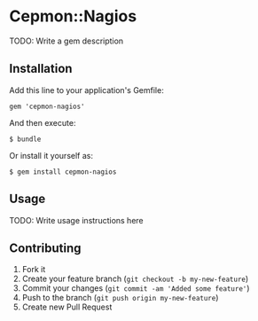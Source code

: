 # Cepmon::Nagios

TODO: Write a gem description

## Installation

Add this line to your application's Gemfile:

    gem 'cepmon-nagios'

And then execute:

    $ bundle

Or install it yourself as:

    $ gem install cepmon-nagios

## Usage

TODO: Write usage instructions here

## Contributing

1. Fork it
2. Create your feature branch (`git checkout -b my-new-feature`)
3. Commit your changes (`git commit -am 'Added some feature'`)
4. Push to the branch (`git push origin my-new-feature`)
5. Create new Pull Request
